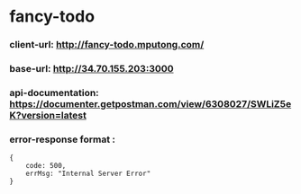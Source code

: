 # fancy-todo

### client-url: http://fancy-todo.mputong.com/
### base-url: http://34.70.155.203:3000
### api-documentation: https://documenter.getpostman.com/view/6308027/SWLiZ5eK?version=latest
### error-response format :
```
{
    code: 500,
    errMsg: "Internal Server Error"
}
```